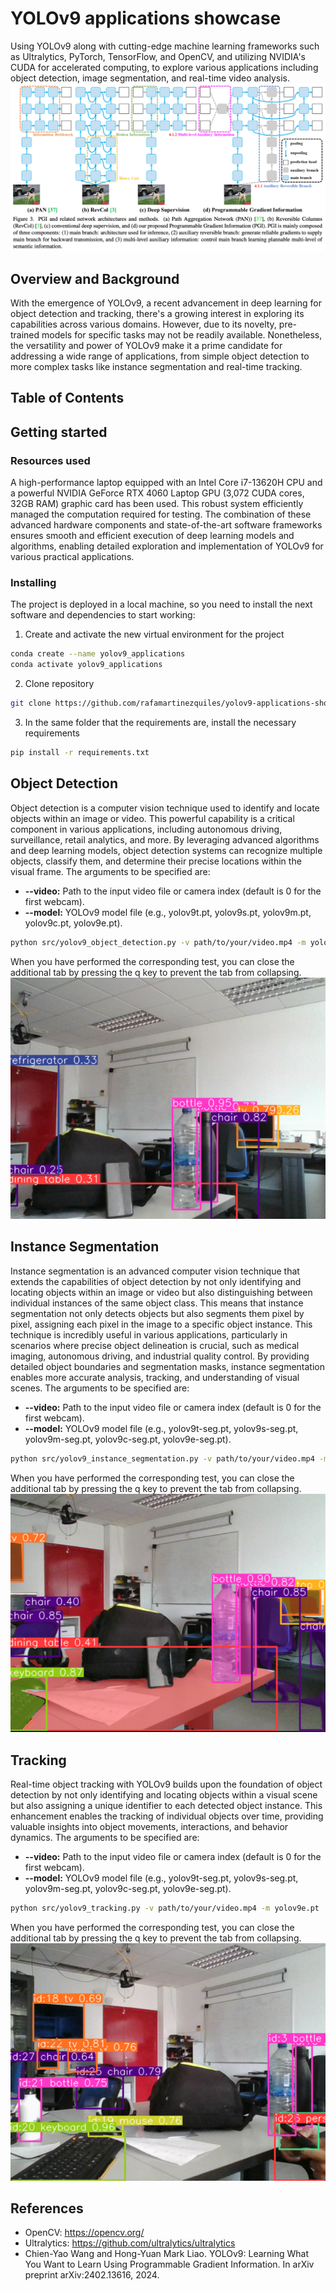 # YOLOv9 applications showcase
Using YOLOv9 along with cutting-edge machine learning frameworks such as Ultralytics, PyTorch, TensorFlow, and OpenCV, and utilizing NVIDIA's CUDA for accelerated computing, to explore various applications including object detection, image segmentation, and real-time video analysis.
![](images/yolo_v9.png)

## Overview and Background
With the emergence of YOLOv9, a recent advancement in deep learning for object detection and tracking, there's a growing interest in exploring its capabilities across various domains. However, due to its novelty, pre-trained models for specific tasks may not be readily available. Nonetheless, the versatility and power of YOLOv9 make it a prime candidate for addressing a wide range of applications, from simple object detection to more complex tasks like instance segmentation and real-time tracking.

## Table of Contents

## Getting started

### Resources used
A high-performance laptop equipped with an Intel Core i7-13620H CPU and a powerful NVIDIA GeForce RTX 4060 Laptop GPU (3,072 CUDA cores, 32GB RAM) graphic card has been used. This robust system efficiently managed the computation required for testing. The combination of these advanced hardware components and state-of-the-art software frameworks ensures smooth and efficient execution of deep learning models and algorithms, enabling detailed exploration and implementation of YOLOv9 for various practical applications. 

### Installing
The project is deployed in a local machine, so you need to install the next software and dependencies to start working:

1. Create and activate the new virtual environment for the project

```bash
conda create --name yolov9_applications
conda activate yolov9_applications
```

2. Clone repository

```bash
git clone https://github.com/rafamartinezquiles/yolov9-applications-showcase.git
```

3. In the same folder that the requirements are, install the necessary requirements

```bash
pip install -r requirements.txt
```

## Object Detection
Object detection is a computer vision technique used to identify and locate objects within an image or video. This powerful capability is a critical component in various applications, including autonomous driving, surveillance, retail analytics, and more. By leveraging advanced algorithms and deep learning models, object detection systems can recognize multiple objects, classify them, and determine their precise locations within the visual frame. The arguments to be specified are:
- **--video:** Path to the input video file or camera index (default is 0 for the first webcam).
- **--model:** YOLOv9 model file (e.g., yolov9t.pt, yolov9s.pt, yolov9m.pt, yolov9c.pt, yolov9e.pt).

```bash
python src/yolov9_object_detection.py -v path/to/your/video.mp4 -m yolov9e.pt
```
When you have performed the corresponding test, you can close the additional tab by pressing the q key to prevent the tab from collapsing.
![](images/object_detection.png)

## Instance Segmentation
Instance segmentation is an advanced computer vision technique that extends the capabilities of object detection by not only identifying and locating objects within an image or video but also distinguishing between individual instances of the same object class. This means that instance segmentation not only detects objects but also segments them pixel by pixel, assigning each pixel in the image to a specific object instance. This technique is incredibly useful in various applications, particularly in scenarios where precise object delineation is crucial, such as medical imaging, autonomous driving, and industrial quality control. By providing detailed object boundaries and segmentation masks, instance segmentation enables more accurate analysis, tracking, and understanding of visual scenes. The arguments to be specified are:
- **--video:** Path to the input video file or camera index (default is 0 for the first webcam).
- **--model:** YOLOv9 model file (e.g., yolov9t-seg.pt, yolov9s-seg.pt, yolov9m-seg.pt, yolov9c-seg.pt, yolov9e-seg.pt).

```bash
python src/yolov9_instance_segmentation.py -v path/to/your/video.mp4 -m yolov9e-seg.pt
```

When you have performed the corresponding test, you can close the additional tab by pressing the q key to prevent the tab from collapsing.
![](images/instance_segmentation.png)

## Tracking
Real-time object tracking with YOLOv9 builds upon the foundation of object detection by not only identifying and locating objects within a visual scene but also assigning a unique identifier to each detected object instance. This enhancement enables the tracking of individual objects over time, providing valuable insights into object movements, interactions, and behavior dynamics. The arguments to be specified are:
- **--video:** Path to the input video file or camera index (default is 0 for the first webcam).
- **--model:** YOLOv9 model file (e.g., yolov9t-seg.pt, yolov9s-seg.pt, yolov9m-seg.pt, yolov9c-seg.pt, yolov9e-seg.pt).

```bash
python src/yolov9_tracking.py -v path/to/your/video.mp4 -m yolov9e.pt
```

When you have performed the corresponding test, you can close the additional tab by pressing the q key to prevent the tab from collapsing.
![](images/tracking.png)

## References
- OpenCV: https://opencv.org/
- Ultralytics: https://github.com/ultralytics/ultralytics
- Chien-Yao Wang and Hong-Yuan Mark Liao. YOLOv9: Learning What You Want to Learn Using Programmable Gradient Information. In arXiv preprint arXiv:2402.13616, 2024.
